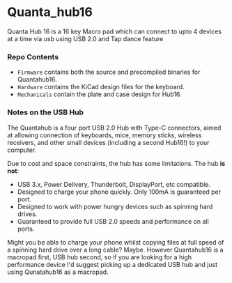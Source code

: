 # Quanta_hub16
Quanta Hub 16 is  a 16 key Macro pad which can connect to upto 4 devices at  a time via usb using USB 2.0 and  Tap dance feature 

### Repo Contents

- `Firmware` contains both the source and precompiled binaries for Quantahub16.
- `Hardware` contains the KiCad design files for the keyboard.
- `Mechanicals` contain the plate and case design for Hub16.



### Notes on the USB Hub

The Quantahub is a four port USB 2.0 Hub with Type-C connectors, aimed at allowing connection of keyboards, mice, memory sticks, wireless receivers, and other small devices (including a second Hub16!)  to your computer.

Due to cost and space constraints, the hub has some limitations. The hub **is not**:

- USB 3.x, Power Delivery, Thunderbolt, DisplayPort, etc compatible.
- Designed to charge your phone quickly. Only 100mA is guaranteed per port.
- Designed to work with power hungry devices such as spinning hard drives.
- Guaranteed to provide full USB 2.0 speeds and performance on all ports.

Might you be able to charge your phone whilst copying files at full speed of a spinning hard drive over a long cable? Maybe. However Quantahub16 is a macropad first, USB hub second, so if you are looking for a high performance device I'd suggest picking up a dedicated USB hub and just using Qunatahub16 as a macropad.
